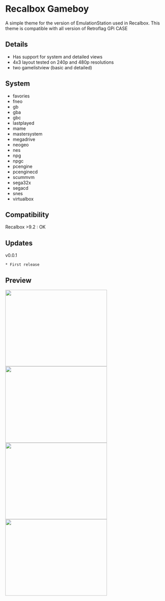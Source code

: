 # Recalbox Gameboy

A simple theme for the version of EmulationStation used in Recalbox.
This theme is compatible with all version of Retroflag GPi CASE

## Details

* Has support for system and detailed views
* 4x3 layout tested on 240p and 480p resolutions
* two gamelistview (basic and detailed)

## System

* favories
* fneo
* gb
* gba
* gbc
* lastplayed
* mame
* mastersystem
* megadrive
* neogeo
* nes
* npg
* npgc
* pcengine
* pcenginecd
* scummvm
* sega32x
* segacd
* snes
* virtualbox

## Compatibility

Recalbox >9.2 : OK

## Updates

v0.0.1

```
* First release
```

## Preview

<img src="https://i.ibb.co/6FPKnZd/01-28-2024-1706396867.jpg" width="320" height="240">
<img src="https://i.ibb.co/w0JXfXY/01-28-2024-1706396899.jpg" width="320" height="240">
<img src="https://i.ibb.co/FgJWbGg/01-28-2024-1706396761.jpg" width="320" height="240">
<img src="https://i.ibb.co/m849fS6/01-28-2024-1706396653.jpg" width="320" height="240">
